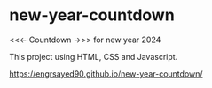 # new-year-countdown
<<<- Countdown ->>> for new year 2024

This project using HTML, CSS and Javascript. 

https://engrsayed90.github.io/new-year-countdown/
